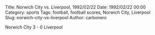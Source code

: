 Title: Norwich City vs. Liverpool, 1992/02/22
Date: 1992/02/22 00:00
Category: sports
Tags: football, football scores, Norwich City, Liverpool
Slug: norwich-city-vs-liverpool
Author: carbonero


Norwich City 3 - 0 Liverpool
